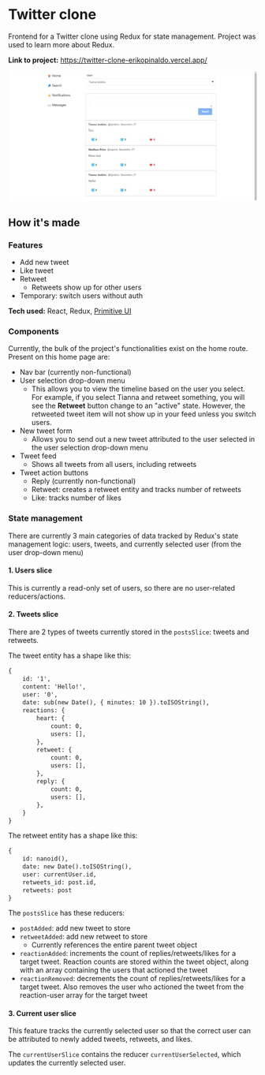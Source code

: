 # Twitter clone
Frontend for a Twitter clone using Redux for state management. Project was used to learn more about Redux. 

**Link to project:** https://twitter-clone-erikopinaldo.vercel.app/

![Twitter clone demo](/public/twitter_clone.gif)

## How it's made

### Features
* Add new tweet 
* Like tweet
* Retweet 
  * Retweets show up for other users 
* Temporary: switch users without auth

**Tech used:** React, Redux, [Primitive UI](https://taniarascia.github.io/primitive/)

### Components
Currently, the bulk of the project's functionalities exist on the home route. Present on this home page are: 

* Nav bar (currently non-functional)
* User selection drop-down menu
  * This allows you to view the timeline based on the user you select. For example, if you select Tianna and retweet something, you will see the **Retweet** button change to an "active" state. However, the retweeted tweet item will not show up in your feed unless you switch users. 
* New tweet form
  * Allows you to send out a new tweet attributed to the user selected in the user selection drop-down menu
* Tweet feed
  * Shows all tweets from all users, including retweets 
* Tweet action buttons 
  * Reply (currently non-functional)
  * Retweet: creates a retweet entity and tracks number of retweets
  * Like: tracks number of likes 

### State management 
There are currently 3 main categories of data tracked by Redux's state management logic: users, tweets, and currently selected user (from the user drop-down menu)

#### 1. Users slice
This is currently a read-only set of users, so there are no user-related reducers/actions. 

#### 2. Tweets slice
There are 2 types of tweets currently stored in the `postsSlice`: tweets and retweets. 

The tweet entity has a shape like this: 
```
{
    id: '1',
    content: 'Hello!',
    user: '0',
    date: sub(new Date(), { minutes: 10 }).toISOString(),
    reactions: {
        heart: {
            count: 0,
            users: [],
        },
        retweet: {
            count: 0,
            users: [],
        },
        reply: {
            count: 0,
            users: [],
        },
    }
}
```
The retweet entity has a shape like this: 
```
{
    id: nanoid(),
    date: new Date().toISOString(),
    user: currentUser.id,
    retweets_id: post.id,
    retweets: post
}
``` 
The `postsSlice` has these reducers: 

* `postAdded`: add new tweet to store
* `retweetAdded`: add new retweet to store
  * Currently references the entire parent tweet object 
* `reactionAdded`: increments the count of replies/retweets/likes for a target tweet. Reaction counts are stored within the tweet object, along with an array containing the users that actioned the tweet
* `reactionRemoved`: decrements the count of replies/retweets/likes for a target tweet. Also removes the user who actioned the tweet from the reaction-user array for the target tweet

#### 3. Current user slice

This feature tracks the currently selected user so that the correct user can be attributed to newly added tweets, retweets, and likes. 

The `currentUserSlice` contains the reducer `currentUserSelected`, which updates the currently selected user. 